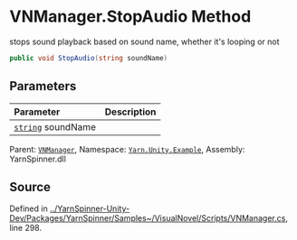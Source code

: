 # VNManager.StopAudio Method
stops sound playback based on sound name, whether it's
looping or not

```csharp
public void StopAudio(string soundName)
```

## Parameters
|Parameter|Description|
|:---|:---|
|[`string`](https://docs.microsoft.com/dotnet/api/System.String) soundName||


<div class="class-metadata">

Parent: [`VNManager`](/api/csharp/yarn.unity.example/vnmanager.md), Namespace: [`Yarn.Unity.Example`](/api/csharp/yarn.unity.example/README.md), Assembly: YarnSpinner.dll
</div>

## Source
Defined in [../YarnSpinner-Unity-Dev/Packages/YarnSpinner/Samples~/VisualNovel/Scripts/VNManager.cs](https://github.com/YarnSpinnerTool/YarnSpinner-Unity//blob/develop/Samples~/VisualNovel/Scripts/VNManager.cs#L298), line 298.
